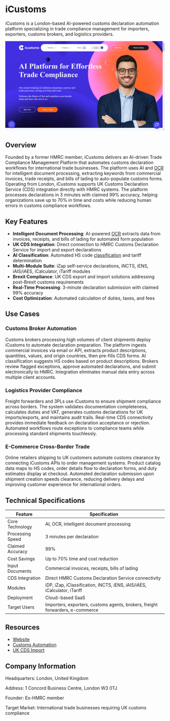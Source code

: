 # iCustoms

iCustoms is a London-based AI-powered customs declaration automation platform specializing in trade compliance management for importers, exporters, customs brokers, and logistics providers.

![iCustoms](assets\icustoms.png)


## Overview

Founded by a former HMRC member, iCustoms delivers an AI-driven Trade Compliance Management Platform that automates customs declaration workflows for international trade businesses. The platform uses AI and [OCR](../../capabilities/ocr/index.md) for intelligent document processing, extracting keywords from commercial invoices, trade receipts, and bills of lading to auto-populate customs forms. Operating from London, iCustoms supports UK Customs Declaration Service (CDS) integration directly with HMRC systems. The platform processes declarations in 3 minutes with claimed 99% accuracy, helping organizations save up to 70% in time and costs while reducing human errors in customs compliance workflows.

## Key Features

- **Intelligent Document Processing**: AI-powered [OCR](../../capabilities/ocr/index.md) extracts data from invoices, receipts, and bills of lading for automated form population
- **UK CDS Integration**: Direct connection to HMRC Customs Declaration Service for import and export declarations
- **AI Classification**: Automated HS code [classification](../../capabilities/classification/index.md) and tariff determination
- **Multi-Module Suite**: iZap self-service declarations, iNCTS, iENS, iAIS/iAES, iCalculator, iTariff modules
- **Brexit Compliance**: UK CDS export and import solutions addressing post-Brexit customs requirements
- **Real-Time Processing**: 3-minute declaration submission with claimed 99% accuracy
- **Cost Optimization**: Automated calculation of duties, taxes, and fees

## Use Cases

### Customs Broker Automation

Customs brokers processing high volumes of client shipments deploy iCustoms to automate declaration preparation. The platform ingests commercial invoices via email or API, extracts product descriptions, quantities, values, and origin countries, then pre-fills CDS forms. AI classification suggests HS codes based on product descriptions. Brokers review flagged exceptions, approve automated declarations, and submit electronically to HMRC. Integration eliminates manual data entry across multiple client accounts.

### Logistics Provider Compliance

Freight forwarders and 3PLs use iCustoms to ensure shipment compliance across borders. The system validates documentation completeness, calculates duties and VAT, generates customs declarations for UK imports/exports, and maintains audit trails. Real-time CDS connectivity provides immediate feedback on declaration acceptance or rejection. Automated workflows route exceptions to compliance teams while processing standard shipments touchlessly.

### E-Commerce Cross-Border Trade

Online retailers shipping to UK customers automate customs clearance by connecting iCustoms APIs to order management systems. Product catalog data maps to HS codes, order details flow to declaration forms, and duty estimates display at checkout. Automated declaration submission upon shipment creation speeds clearance, reducing delivery delays and improving customer experience for international orders.

## Technical Specifications

| Feature | Specification |
|---------|---------------|
| Core Technology | AI, OCR, intelligent document processing |
| Processing Speed | 3 minutes per declaration |
| Claimed Accuracy | 99% |
| Cost Savings | Up to 70% time and cost reduction |
| Input Documents | Commercial invoices, receipts, bills of lading |
| CDS Integration | Direct HMRC Customs Declaration Service connectivity |
| Modules | iDP, iZap, iClassification, iNCTS, iENS, iAIS/iAES, iCalculator, iTariff |
| Deployment | Cloud-based SaaS |
| Target Users | Importers, exporters, customs agents, brokers, freight forwarders, e-commerce |

## Resources

- [Website](https://www.icustoms.ai)
- [Customs Automation](https://www.icustoms.ai/customs-automation/)
- [UK CDS Import](https://www.icustoms.ai/uk-cds-import/)

## Company Information

Headquarters: London, United Kingdom

Address: 1 Concord Business Centre, London W3 0TJ

Founder: Ex-HMRC member

Target Market: International trade businesses requiring UK customs compliance
